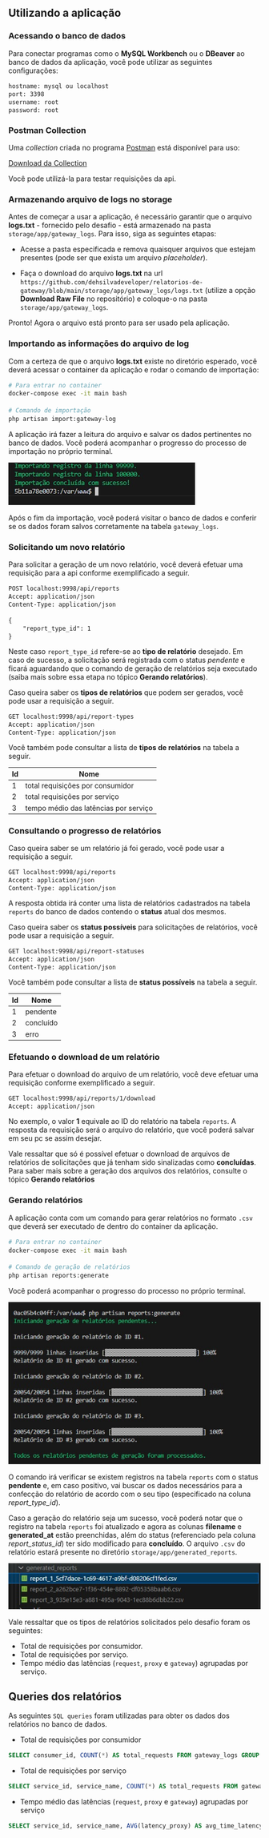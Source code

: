 ## Utilizando a aplicação

### Acessando o banco de dados

Para conectar programas como o **MySQL Workbench** ou o **DBeaver** ao banco de dados da aplicação, você pode utilizar as seguintes configurações:

```
hostname: mysql ou localhost
port: 3398
username: root
password: root
```

### Postman Collection

Uma *collection* criada no programa [Postman](https://www.postman.com/downloads/) está disponível para uso:

<a href="./PostmanCollections/relatorios_de_gateway.postman_collection.json" target="_blank">
    Download da Collection
</a>

Você pode utilizá-la para testar requisições da api.

### Armazenando arquivo de logs no storage

Antes de começar a usar a aplicação, é necessário garantir que o arquivo **logs.txt** - fornecido pelo desafio - está armazenado na pasta `storage/app/gateway_logs`. Para isso, siga as seguintes etapas:

- Acesse a pasta especificada e remova quaisquer arquivos que estejam presentes (pode ser que exista um arquivo *placeholder*).

- Faça o download do arquivo **logs.txt** na url `https://github.com/dehsilvadeveloper/relatorios-de-gateway/blob/main/storage/app/gateway_logs/logs.txt` (utilize a opção **Download Raw File** no repositório) e coloque-o na pasta `storage/app/gateway_logs`.

Pronto! Agora o arquivo está pronto para ser usado pela aplicação.

### Importando as informações do arquivo de log

Com a certeza de que o arquivo **logs.txt** existe no diretório esperado, você deverá acessar o container da aplicação e rodar o comando de importação:

```bash
# Para entrar no container
docker-compose exec -it main bash

# Comando de importação
php artisan import:gateway-log
```

A aplicação irá fazer a leitura do arquivo e salvar os dados pertinentes no banco de dados. Você poderá acompanhar o progresso do processo de importação no próprio terminal.

<a href="./images/print_01.jpeg" target="_blank">
    <img src="./images/print_01.jpeg" alt="print" />
</a>

Após o fim da importação, você poderá visitar o banco de dados e conferir se os dados foram salvos corretamente na tabela `gateway_logs`.

### Solicitando um novo relatório

Para solicitar a geração de um novo relatório, você deverá efetuar uma requisição para a api conforme exemplificado a seguir.

```
POST localhost:9998/api/reports
Accept: application/json
Content-Type: application/json

{
    "report_type_id": 1
}
```

Neste caso `report_type_id` refere-se ao **tipo de relatório** desejado. Em caso de sucesso, a solicitação será registrada com o status *pendente* e ficará aguardando que o comando de geração de relatórios seja executado (saiba mais sobre essa etapa no tópico **Gerando relatórios**).

Caso queira saber os **tipos de relatórios** que podem ser gerados, você pode usar a requisição a seguir.

```
GET localhost:9998/api/report-types
Accept: application/json
Content-Type: application/json
```

Você também pode consultar a lista de **tipos de relatórios** na tabela a seguir.

| Id | Nome |
|-|-|  
| 1 | total requisições por consumidor | 
| 2 | total requisições por serviço |
| 3 | tempo médio das latências por serviço |

### Consultando o progresso de relatórios

Caso queira saber se um relatório já foi gerado, você pode usar a requisição a seguir.

```
GET localhost:9998/api/reports
Accept: application/json
Content-Type: application/json
```

A resposta obtida irá conter uma lista de relatórios cadastrados na tabela `reports` do banco de dados contendo o **status** atual dos mesmos.

Caso queira saber os **status possíveis** para solicitações de relatórios, você pode usar a requisição a seguir.

```
GET localhost:9998/api/report-statuses
Accept: application/json
Content-Type: application/json
```

Você também pode consultar a lista de **status possíveis** na tabela a seguir.

| Id | Nome |
|-|-|  
| 1 | pendente | 
| 2 | concluído |
| 3 | erro |

### Efetuando o download de um relatório

Para efetuar o download do arquivo de um relatório, você deve efetuar uma requisição conforme exemplificado a seguir.

```
GET localhost:9998/api/reports/1/download
Accept: application/json
```

No exemplo, o valor **1** equivale ao ID do relatório na tabela `reports`. A resposta da requisição será o arquivo do relatório, que você poderá salvar em seu pc se assim desejar.

Vale ressaltar que só é possível efetuar o download de arquivos de relatórios de solicitações que já tenham sido sinalizadas como **concluídas**. Para saber mais sobre a geração dos arquivos dos relatórios, consulte o tópico **Gerando relatórios**

### Gerando relatórios

A aplicação conta com um comando para gerar relatórios no formato `.csv` que deverá ser executado de dentro do container da aplicação.

```bash
# Para entrar no container
docker-compose exec -it main bash

# Comando de geração de relatórios
php artisan reports:generate
```

Você poderá acompanhar o progresso do processo no próprio terminal.

<a href="./images/print_02.jpeg" target="_blank">
    <img src="./images/print_02.jpeg" alt="print" />
</a>

O comando irá verificar se existem registros na tabela `reports` com o status **pendente** e, em caso positivo, vai buscar os dados necessários para a confecção do relatório de acordo com o seu tipo (especificado na coluna *report_type_id*).

Caso a geração do relatório seja um sucesso, você poderá notar que o registro na tabela `reports` foi atualizado e agora as colunas **filename** e **generated_at** estão preenchidas, além do status (referenciado pela coluna *report_status_id*) ter sido modificado para **concluído**. O arquivo `.csv` do relatório estará presente no diretório `storage/app/generated_reports`.

<a href="./images/print_03.jpeg" target="_blank">
    <img src="./images/print_03.jpeg" alt="print" />
</a>

Vale ressaltar que os tipos de relatórios solicitados pelo desafio foram os seguintes:

- Total de requisições por consumidor.
- Total de requisições por serviço.
- Tempo médio das latências (`request`, `proxy` e `gateway`) agrupadas por serviço.

## Queries dos relatórios

As seguintes `SQL queries` foram utilizadas para obter os dados dos relatórios no banco de dados.

- Total de requisições por consumidor

```sql
SELECT consumer_id, COUNT(*) AS total_requests FROM gateway_logs GROUP BY consumer_id ORDER BY consumer_id;
```

- Total de requisições por serviço

```sql
SELECT service_id, service_name, COUNT(*) AS total_requests FROM gateway_logs GROUP BY service_id, service_name ORDER BY service_id;
```

- Tempo médio das latências (`request`, `proxy` e `gateway`) agrupadas por serviço

```sql
SELECT service_id, service_name, AVG(latency_proxy) AS avg_time_latency_proxy, AVG(latency_gateway) AS avg_time_latency_gateway, AVG(latency_request) AS avg_time_latency_request FROM gateway_logs GROUP BY service_id, service_name ORDER BY service_id;
```